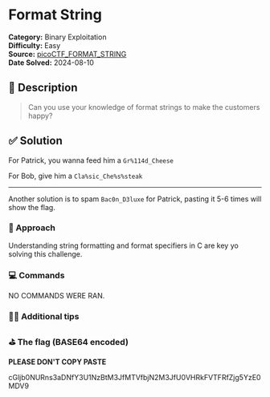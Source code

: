 # Format String

**Category:** Binary Exploitation  
**Difficulty:** Easy  
**Source:**
[picoCTF_FORMAT_STRING](https://play.picoctf.org/practice/challenge/433)  
**Date Solved:** 2024-08-10

## 📁 Description

> Can you use your knowledge of format strings to make the customers happy?

## ✅ Solution

For Patrick, you wanna feed him a `Gr%114d_Cheese`

For Bob, give him a `Cla%sic_Che%s%steak`

---

Another solution is to spam `Bac0n_D3luxe` for Patrick, pasting it 5-6 times
will show the flag.

### 🧠 Approach

Understanding string formatting and format specifiers in C are key yo solving
this challenge.

### 💻 Commands

NO COMMANDS WERE RAN.

### ✌🏾 Additional tips

### ⛳️ The flag (BASE64 encoded)

**PLEASE DON'T COPY PASTE**

cGljb0NURns3aDNfY3U1NzBtM3JfMTVfbjN2M3JfU0VHRkFVTFRfZjg5YzE0MDV9
